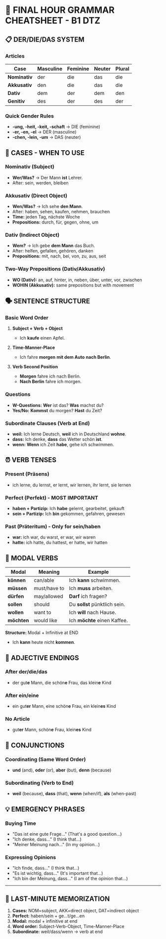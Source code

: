 # 🚨 FINAL HOUR GRAMMAR CHEATSHEET - B1 DTZ

## 📋 **DER/DIE/DAS SYSTEM**

### **Articles**
| Case | Masculine | Feminine | Neuter | Plural |
|------|-----------|----------|---------|---------|
| **Nominativ** | der | die | das | die |
| **Akkusativ** | den | die | das | die |
| **Dativ** | dem | der | dem | den |
| **Genitiv** | des | der | des | der |

### **Quick Gender Rules**
- **-ung, -heit, -keit, -schaft** → DIE (feminine)
- **-er, -en, -el** → DER (masculine)
- **-chen, -lein, -um** → DAS (neuter)

## 🔄 **CASES - WHEN TO USE**

### **Nominativ (Subject)**
- **Wer/Was?** → Der Mann **ist** Lehrer.
- After: sein, werden, bleiben

### **Akkusativ (Direct Object)**
- **Wen/Was?** → Ich sehe **den Mann**.
- After: haben, sehen, kaufen, nehmen, brauchen
- **Time:** jeden Tag, nächste Woche
- **Prepositions:** durch, für, gegen, ohne, um

### **Dativ (Indirect Object)**
- **Wem?** → Ich gebe **dem Mann** das Buch.
- After: helfen, gefallen, gehören, danken
- **Prepositions:** mit, nach, bei, von, zu, aus, seit

### **Two-Way Prepositions (Dativ/Akkusativ)**
- **WO (Dativ):** an, auf, hinter, in, neben, über, unter, vor, zwischen
- **WOHIN (Akkusativ):** same prepositions but with movement

## 🗣️ **SENTENCE STRUCTURE**

### **Basic Word Order**
1. **Subject + Verb + Object**
   - Ich **kaufe** einen Apfel.

2. **Time-Manner-Place**
   - Ich fahre **morgen** **mit dem Auto** **nach Berlin**.

3. **Verb Second Position**
   - **Morgen** fahre ich nach Berlin.
   - **Nach Berlin** fahre ich morgen.

### **Questions**
- **W-Questions:** **Wer** ist das? **Was** machst du?
- **Yes/No:** **Kommst** du morgen? **Hast** du Zeit?

### **Subordinate Clauses (Verb at End)**
- **weil:** Ich lerne Deutsch, **weil** ich in Deutschland **wohne**.
- **dass:** Ich denke, **dass** das Wetter schön **ist**.
- **wenn:** **Wenn** ich Zeit **habe**, gehe ich schwimmen.

## ⏰ **VERB TENSES**

### **Present (Präsens)**
- ich lerne, du lernst, er lernt, wir lernen, ihr lernt, sie lernen

### **Perfect (Perfekt) - MOST IMPORTANT**
- **haben + Partizip:** Ich **habe** gelernt, gearbeitet, gekauft
- **sein + Partizip:** Ich **bin** gekommen, gefahren, gewesen

### **Past (Präteritum) - Only for sein/haben**
- **war:** ich war, du warst, er war, wir waren
- **hatte:** ich hatte, du hattest, er hatte, wir hatten

## 🎯 **MODAL VERBS**

| Modal | Meaning | Example |
|-------|---------|---------|
| **können** | can/able | Ich **kann** schwimmen. |
| **müssen** | must/have to | Ich **muss** arbeiten. |
| **dürfen** | may/allowed | **Darf** ich fragen? |
| **sollen** | should | Du **sollst** pünktlich sein. |
| **wollen** | want to | Ich **will** nach Hause. |
| **möchten** | would like | Ich **möchte** einen Kaffee. |

**Structure:** Modal + Infinitive at END
- Ich **kann** heute nicht **kommen**.

## 🔄 **ADJECTIVE ENDINGS**

### **After der/die/das**
- der gut**e** Mann, die schön**e** Frau, das klein**e** Kind

### **After ein/eine**
- ein gut**er** Mann, eine schön**e** Frau, ein klein**es** Kind

### **No Article**
- gut**er** Mann, schön**e** Frau, klein**es** Kind

## 📝 **CONJUNCTIONS**

### **Coordinating (Same Word Order)**
- **und** (and), **oder** (or), **aber** (but), **denn** (because)

### **Subordinating (Verb to End)**
- **weil** (because), **dass** (that), **wenn** (when/if), **als** (when-past)

## 💡 **EMERGENCY PHRASES**

### **Buying Time**
- "Das ist eine gute Frage..." (That's a good question...)
- "Ich denke, dass..." (I think that...)
- "Meiner Meinung nach..." (In my opinion...)

### **Expressing Opinions**
- "Ich finde, dass..." (I think that...)
- "Es ist wichtig, dass..." (It's important that...)
- "Ich bin der Meinung, dass..." (I am of the opinion that...)

---

## 🚨 **LAST-MINUTE MEMORIZATION**

1. **Cases:** NOM=subject, AKK=direct object, DAT=indirect object
2. **Perfect:** haben/sein + ge...t/ge...en
3. **Modal:** modal + infinitive at end
4. **Word order:** Subject-Verb-Object, Time-Manner-Place
5. **Subordinate:** weil/dass/wenn → verb at end 